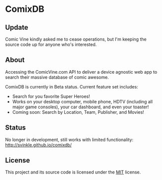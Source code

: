 # ComixDB

## Update
Comic Vine kindly asked me to cease operations, but I'm keeping the source code up for anyone who's interested.

## About
Accessing the ComicVine.com API to deliver a device agnostic web app to search their massive database of comic awesome.

ComixDB is currently in Beta status. Current feature set includes:

* Search for you favorite Super Heroes!
* Works on your desktop computer, mobile phone, HDTV (including all major game consoles), your car dashboard, and even your toaster!
* Coming soon: Search by Location, Team, Publisher, and Movies!

## Status
No longer in development, still works with limited functionality: http://svinkle.github.io/comixdb/

## License

This project and its source code is licensed under the [MIT](LICENSE.txt) license.
